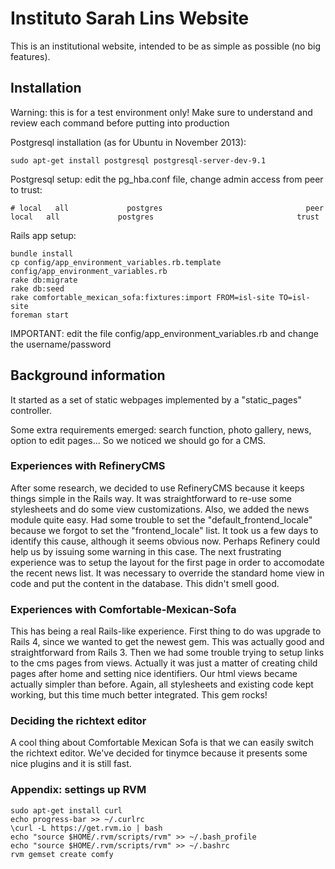 # Instituto Sarah Lins Website

This is an institutional website, intended to be as simple as possible (no
big features).

## Installation

Warning: this is for a test environment only! Make sure to understand and review each command
before putting into production

Postgresql installation (as for Ubuntu in November 2013):
```
sudo apt-get install postgresql postgresql-server-dev-9.1
```

Postgresql setup: edit the pg_hba.conf file, change admin access from peer to trust:
```
# local   all             postgres                                peer
local   all             postgres                                trust
```

Rails app setup:
```
bundle install
cp config/app_environment_variables.rb.template config/app_environment_variables.rb
rake db:migrate
rake db:seed
rake comfortable_mexican_sofa:fixtures:import FROM=isl-site TO=isl-site
foreman start
```

IMPORTANT: edit the file config/app_environment_variables.rb and change the username/password

## Background information

It started as a set of static webpages implemented by a "static_pages" 
controller.

Some extra requirements emerged: search function, photo gallery, news, option 
to edit pages... So we noticed we should go for a CMS.

### Experiences with RefineryCMS

After some research, we decided to use RefineryCMS because it keeps things 
simple in the Rails way. It was straightforward to re-use some stylesheets 
and do some view customizations.
Also, we added the news module quite easy.
Had some trouble to set the "default_frontend_locale" because we forgot to set
the "frontend_locale" list. It took us a few days to identify this cause,
although it seems obvious now. Perhaps Refinery could help us by issuing some
warning in this case.
The next frustrating experience was to setup the layout for the first page
in order to accomodate the recent news list.
It was necessary to override the standard home view in code and put the 
content in the database. This didn't smell good.

### Experiences with Comfortable-Mexican-Sofa

This has being a real Rails-like experience.
First thing to do was upgrade to Rails 4, since we wanted to get the newest
gem. This was actually good and straightforward from Rails 3.
Then we had some trouble trying to setup links to the cms pages from views.
Actually it was just a matter of creating child pages after home and setting
nice identifiers. Our html views became actually simpler than before.
Again, all stylesheets and existing code kept working, but this time much
better integrated. This gem rocks!

### Deciding the richtext editor

A cool thing about Comfortable Mexican Sofa is that we can easily switch the richtext
editor. We've decided for tinymce because it presents some nice plugins and it is still
fast.


### Appendix: settings up RVM

```
sudo apt-get install curl
echo progress-bar >> ~/.curlrc
\curl -L https://get.rvm.io | bash
echo "source $HOME/.rvm/scripts/rvm" >> ~/.bash_profile
echo "source $HOME/.rvm/scripts/rvm" >> ~/.bashrc
rvm gemset create comfy
```
